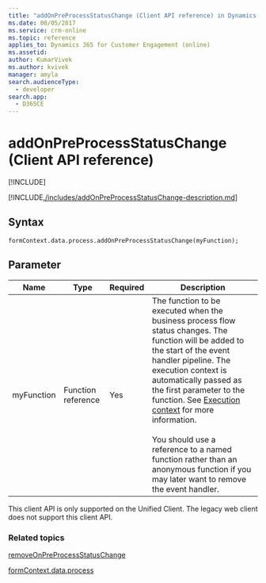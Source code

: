 ```yaml
---
title: "addOnPreProcessStatusChange (Client API reference) in Dynamics 365 for Customer Engagement| MicrosoftDocs"
ms.date: 08/05/2017
ms.service: crm-online
ms.topic: reference
applies_to: Dynamics 365 for Customer Engagement (online)
ms.assetid: 
author: KumarVivek
ms.author: kvivek
manager: amyla
search.audienceType: 
  - developer
search.app: 
  - D365CE
---
```

# addOnPreProcessStatusChange (Client API reference)

[!INCLUDE[](../../../../../../includes/cc_applies_to_update_9_0_0.md)]

[!INCLUDE[./includes/addOnPreProcessStatusChange-description.md](./includes/addOnPreProcessStatusChange-description.md)]

## Syntax

`formContext.data.process.addOnPreProcessStatusChange(myFunction);`

## Parameter

|Name|Type|Required|Description|
|--|--|--|--|
|myFunction|Function reference|Yes|The function to be executed when the business process flow status changes. The function will be added to the start of the event handler pipeline. The execution context is automatically passed as the first parameter to the function. See [Execution context](../../../clientapi-execution-context.md) for more information.<br/><br/>You should use a reference to a named function rather than an anonymous function if you may later want to remove the event handler.|

This client API is only supported on the Unified Client. The legacy web client does not support this client API.

### Related topics

[removeOnPreProcessStatusChange](removeOnPreProcessStatusChange.md)

[formContext.data.process](../../formContext-data-process.md)
